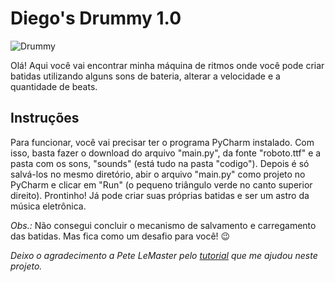 # Diego's Drummy 1.0

![Drummy](https://user-images.githubusercontent.com/86161329/203876784-8d3e998c-bb1b-4bc0-ab9f-f0a07eec8c67.jpg)

Olá! Aqui você vai encontrar minha máquina de ritmos onde você pode criar batidas utilizando alguns sons de bateria, alterar a velocidade e a quantidade de beats.

## Instruções

Para funcionar, você vai precisar ter o programa PyCharm instalado. Com isso, basta fazer o download do arquivo "main.py", da fonte "roboto.ttf" e a pasta com os sons, "sounds" (está tudo na pasta "codigo"). Depois é só salvá-los no mesmo diretório, abir o arquivo "main.py" como projeto no PyCharm e clicar em "Run" (o pequeno triângulo verde no canto superior direito). Prontinho! Já pode criar suas próprias batidas e ser um astro da música eletrônica.

*Obs.:* Não consegui concluir o mecanismo de salvamento e carregamento das batidas. Mas fica como um desafio para você! 😉

*Deixo o agradecimento a Pete LeMaster pelo [tutorial](https://www.freecodecamp.org/news/create-a-drum-machine-with-python-and-pygame/) que me ajudou neste projeto.*
